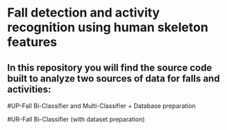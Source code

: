 # Fall detection and activity recognition using human skeleton features

## In this repository you will find the source code built to analyze two sources of data for falls and activities:

#UP-Fall
Bi-Classifier and Multi-Classifier + Database preparation

#UR-Fall
Bi-Classifier (with dataset preparation)
